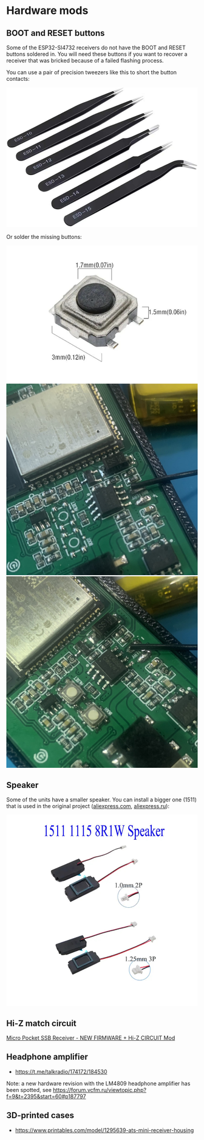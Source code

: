 # Hardware mods

## BOOT and RESET buttons

Some of the ESP32-SI4732 receivers do not have the BOOT and RESET buttons soldered in. You will need these buttons if you want to recover a receiver that was bricked because of a failed flashing process.

You can use a pair of precision tweezers like this to short the button contacts:

![](_static/precision-tweezers.jpg)

Or solder the missing buttons:

![](_static/button.jpg) ![](_static/boot-reset-buttons-missing.jpg) ![](_static/boot-reset-buttons-soldered.jpg)

## Speaker

Some of the units have a smaller speaker. You can install a bigger one (1511) that is used in the original project ([aliexpress.com](https://www.aliexpress.com/item/1005006309723573.html), [aliexpress.ru](https://aliexpress.ru/item/1005005725740853.html)):

![](_static/speaker.jpg)

## Hi-Z match circuit

[ Micro Pocket SSB Receiver - NEW FIRMWARE + Hi-Z CIRCUIT Mod](https://youtu.be/BzrOE9BFpyU?feature=shared&t=916)

## Headphone amplifier

* <https://t.me/talkradio/174172/184530>

Note: a new hardware revision with the LM4809 headphone amplifier has been spotted, see <https://forum.vcfm.ru/viewtopic.php?f=9&t=2395&start=60#p187797>

## 3D-printed cases

* <https://www.printables.com/model/1295639-ats-mini-receiver-housing>
